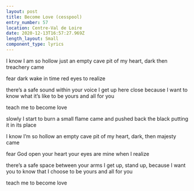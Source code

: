 ```yaml
---
layout: post
title: Become Love (cesspool)
entry_number: 57
location: Centre-Val de Loire
date: 2020-12-13T16:57:27.969Z
length_layout: Small
component_type: lyrics
---
```

I know I am so hollow 
just an empty cave 
pit of my heart, dark 
then treachery came 

fear dark 
wake in time 
red eyes to realize
 
there’s a safe sound within your voice 
I get up here close because I want to know 
what it’s like to be yours and all for you
 
teach me to become love
 
slowly I start to burn 
a small flame 
came and pushed back the black putting it in its place

I know I’m so hollow 
an empty cave 
pit of my heart, dark, then majesty came 

fear God 
open your heart 
your eyes are mine 
when I realize
 
there’s a safe space between your arms 
I get up, stand up, because I want you to know 
that I choose to be yours and all for you
 
teach me to become love